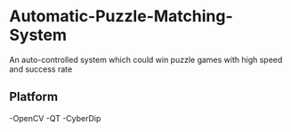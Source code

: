# Automatic-Puzzle-Matching-System
An auto-controlled system which could win puzzle games with high speed and success rate
## Platform
-OpenCV
-QT
-CyberDip
